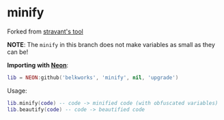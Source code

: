
# minify
Forked from [stravant's tool](https://github.com/stravant/LuaMinify)

**NOTE**: The `minify` in this branch does not make variables as small as they can be!

**Importing with [Neon](https://github.com/Belkworks/NEON)**:
```lua
lib = NEON:github('belkworks', 'minify', nil, 'upgrade')
```

Usage:
```lua
lib.minify(code) -- code -> minified code (with obfuscated variables)
lib.beautify(code) -- code -> beautified code
```
